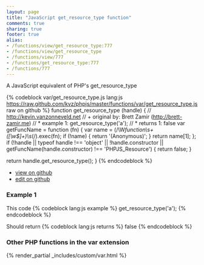 ```yaml
---
layout: page
title: "JavaScript get_resource_type function"
comments: true
sharing: true
footer: true
alias:
- /functions/view/get_resource_type:777
- /functions/view/get_resource_type
- /functions/view/777
- /functions/get_resource_type:777
- /functions/777
---
```

<!-- Generated by Rakefile:build -->
A JavaScript equivalent of PHP's get_resource_type

{% codeblock var/get_resource_type.js lang:js https://raw.github.com/kvz/phpjs/master/functions/var/get_resource_type.js raw on github %}
function get_resource_type (handle) {
  // http://kevin.vanzonneveld.net
  // +   original by: Brett Zamir (http://brett-zamir.me)
  // *     example 1: get_resource_type('a');
  // *     returns 1: false
  var getFuncName = function (fn) {
    var name = (/\W*function\s+([\w\$]+)\s*\(/).exec(fn);
    if (!name) {
      return '(Anonymous)';
    }
    return name[1];
  };
  if (!handle || typeof handle !== 'object' || !handle.constructor || getFuncName(handle.constructor) !== 'PHPJS_Resource') {
    return false;
  }

  return handle.get_resource_type();
}
{% endcodeblock %}

 - [view on github](https://github.com/kvz/phpjs/blob/master/functions/var/get_resource_type.js)
 - [edit on github](https://github.com/kvz/phpjs/edit/master/functions/var/get_resource_type.js)

### Example 1
This code
{% codeblock lang:js example %}
get_resource_type('a');
{% endcodeblock %}

Should return
{% codeblock lang:js returns %}
false
{% endcodeblock %}


### Other PHP functions in the var extension
{% render_partial _includes/custom/var.html %}
